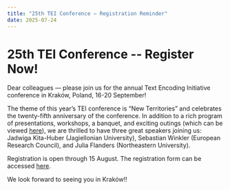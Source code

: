 ```yaml
---
title: "25th TEI Conference — Registration Reminder"
date: 2025-07-24
---
```

# 25th TEI Conference -- Register Now!

Dear colleagues — please join us for the annual Text Encoding Initiative conference in Kraków, Poland, 16-20 September!

The theme of this year’s TEI conference is “New Territories” and celebrates the twenty-fifth anniversary of the conference. In addition to a rich program of presentations, workshops, a banquet, and exciting outings (which can be viewed [here](https://tei-c.org/news/2025/TEINewTerritoriesProgramme1.1.1.pdf)), we are thrilled to have three great speakers joining us: Jadwiga Kita-Huber (Jagiellonian University), Sebastian Winkler (European Research Council), and Julia Flanders (Northeastern University). 

Registration is open through 15 August. The registration form can be accessed [here](https://www.konferencje-uj.pl/?lang=en&go2rej=1&kid=392). 

We look forward to seeing you in Kraków!!
